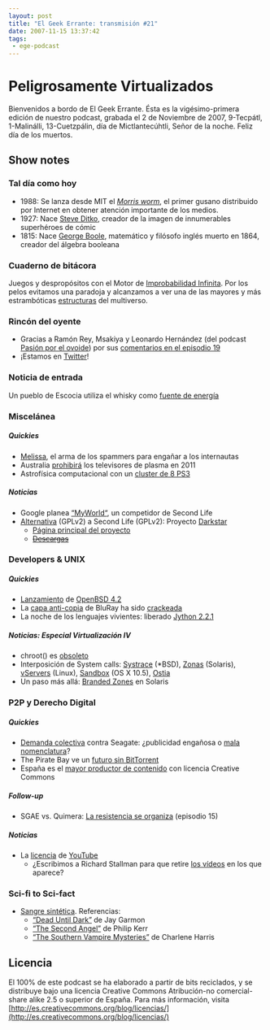 ```yaml
---
layout: post
title: "El Geek Errante: transmisión #21"
date: 2007-11-15 13:37:42
tags:
 - ege-podcast
---
```


# Peligrosamente Virtualizados
Bienvenidos a bordo de El Geek Errante. Ésta es la vigésimo-primera edición de nuestro podcast, grabada el 2 de Noviembre de 2007, 9-Tecpátl, 1-Malinálli, 13-Cuetzpálin, día de Mictlantecúhtli, Señor de la noche. Feliz día de los muertos.

## Show notes

### Tal día como hoy
- 1988: Se lanza desde MIT el [*Morris worm*](https://en.wikipedia.org/wiki/Morris_worm), el primer gusano distribuido por Internet en obtener atención importante de los medios.
- 1927: Nace [Steve Ditko](http://steveditko.com/), creador de la imagen de innumerables superhéroes de cómic
- 1815: Nace [George Boole](http://www.kerryr.net/pioneers/boole.htm), matemático y filósofo inglés muerto en 1864, creador del álgebra booleana

### Cuaderno de bitácora
Juegos y despropósitos con el Motor de [Improbabilidad Infinita](http://h2g2.com/entry/A4284713). Por los pelos evitamos una paradoja y alcanzamos a ver una de las mayores y más estrambóticas [estructuras](ihttp://web.archive.org/web/20090220131159/http://dreamers.com/mundodisco/) del multiverso.

### Rincón del oyente
- Gracias a Ramón Rey, Msakiya y Leonardo Hernández (del podcast [Pasión por el ovoide](http://www.pasionporelovoide.com/podcast/archives/temporada2007/)) por sus [comentarios en el episodio 19](http://web.archive.org/web/20081216022024/http://elgeekerrante.com/ege-podcast-ep19/#comments)
- ¡Estamos en [Twitter](https://twitter.com/geek_errante)!

### Noticia de entrada
Un pueblo de Escocia utiliza el whisky como [fuente de energía](http://web.archive.org/web/20080412050953/http://www.sundayherald.com/news/heraldnews/display.var.1580515.0.scots_set_for_worlds_first_drampowered_hospital.php)

### Miscelánea

##### Quickies
- [Melissa](http://web.archive.org/web/20080706191003/http://www.geek.com/spammers-create-melissa-stripper-game/), el arma de los spammers para engañar a los internautas
- Australia [prohibirá](http://gizmodo.com/309279/australia-to-ban-all-plasmas) los televisores de plasma en 2011
- Astrofísica computacional con un [cluster de 8 PS3](http://web.archive.org/web/20090222110707/http://www.wired.com/techbiz/it/news/2007/10/ps3_supercomputer)

##### Noticias
- Google planea [“MyWorld“](http://games.slashdot.org/story/07/09/25/1437249/google-testing-my-world-second-life-rival), un competidor de Second Life
- [Alternativa](ihttp://web.archive.org/web/20080623035259/http://blogs.sun.com/kier/entry/java_if_you_thought_it) (GPLv2) a Second Life (GPLv2): Proyecto [Darkstar](http://web.archive.org/web/20090311003847/http://java.sun.com/developer/technicalArticles/Interviews/kesselman_qa.html)
    - [Página principal del proyecto](https://en.wikipedia.org/wiki/Project_Darkstar)
    - ~~[Descargas]()~~

### Developers & UNIX

##### Quickies
- [Lanzamiento](http://www.onlamp.com/pub/a/bsd/2007/11/01/whats-new-in-bsd-42.html) de [OpenBSD 4.2](https://www.openbsd.org/42.html)
- La [capa anti-copia](https://www.redfox.bz/es/anydvdhd.html) de BluRay ha sido [crackeada](http://web.archive.org/web/20090415101545/http://www.theinquirer.net/inquirer/news/438/1022438/blu-ray-bd-cracked)
- La noche de los lenguajes vivientes: liberado [Jython 2.2.1](http://www.jython.org/archive/221/archive/22/news.html)

##### Noticias: Especial Virtualización IV
- chroot() es [obsoleto](http://kerneltrap.org/Linux/Abusing_chroot)
- Interposición de System calls: [Systrace](https://www.provos.org/index.php?/plugin/tag/systrace) (\*BSD), [Zonas](http://brendangregg.com/zones.html) (Solaris), [vServers](http://linux-vserver.org/Welcome_to_Linux-VServer.org) (Linux), [Sandbox](http://lemonodor.com/archives/2007/10/sexprs_in_leopard.html) (OS X 10.5), [Ostia](http://www.isoc.org/isoc/conferences/ndss/04/proceedings/Papers/Garfinkel.pdf)
- Un paso más allá: [Branded Zones](https://en.wikipedia.org/wiki/Solaris_Containers#Branded_zones) en Solaris

### P2P y Derecho Digital

##### Quickies
- [Demanda colectiva](http://web.archive.org/web/20081010032536/http://www.diarioti.com/gate/n.php?id=15667) contra Seagate: ¿publicidad engañosa o [mala nomenclatura](https://es.wikipedia.org/wiki/Prefijo_binario)?
- The Pirate Bay ve un [futuro sin BitTorrent](https://torrentfreak.com/the-pirate-bay-sees-a-future-without-bittorrent-071030/)
- España es el [mayor productor de contenido](http://elpais.com/diario/2007/11/01/ciberpais/1193886143_850215.html) con licencia Creative Commons

##### Follow-up
- SGAE vs. Quimera: [La resistencia se organiza](http://derecho-internet.org/node/420/) (episodio 15)

##### Noticias
- La [licencia](https://www.youtube.com/t/terms?gl=ES&hl=es) de [YouTube](http://derechoynormas.blogspot.com/2007/10/youtube-y-la-lpi-todos-los-derechos.html)
    - ¿Escribimos a Richard Stallman para que retire [los vídeos](https://www.youtube.com/results?search_query=richard+stallman) en los que aparece?

### Sci-fi to Sci-fact
- [Sangre sintética](http://www.popsci.com/scitech/article/2006-11/better-blood). Referencias:
    - [“Dead Until Dark”](http://web.archive.org/web/20071120051644/http://blogs.techrepublic.com.com/geekend/?p=456) de Jay Garmon
    - [“The Second Angel”](https://en.wikipedia.org/wiki/The_Second_Angel) de Philip Kerr
    - [“The Southern Vampire Mysteries”](https://en.wikipedia.org/wiki/The_Southern_Vampire_Mysteries) de Charlene Harris

## Licencia
El 100% de este podcast se ha elaborado a partir de bits reciclados, y se distribuye bajo una licencia Creative Commons Atribución-no comercial-share alike 2.5 o superior de España. Para más información, visita [http://es.creativecommons.org/blog/licencias/](http://es.creativecommons.org/blog/licencias/)

